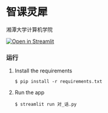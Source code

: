 #  智课灵犀

湘潭大学计算机学院

[![Open in Streamlit](https://static.streamlit.io/badges/streamlit_badge_black_white.svg)](https://zklx-xtu.streamlit.app/)

### 运行

1. Install the requirements

   ```
   $ pip install -r requirements.txt
   ```

2. Run the app

   ```
   $ streamlit run 对_话.py
   ```
